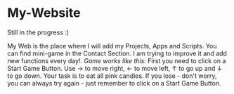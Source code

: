 # My-Website
Still in the progress :)

My Web is the place where I will add my Projects, Apps and Scripts. You can find mini-game in the Contact Section. I am trying to improve it and add new functions every day!.
*Game works like this:* 
First you need to click on a Start Game Button. 
Use -> to move right, <- to move left, ↑ to go up and ↓ to go down. Your task is to eat all pink candies. If you lose - don't worry, you can always try again - just remember to click on a Start Game Button.
